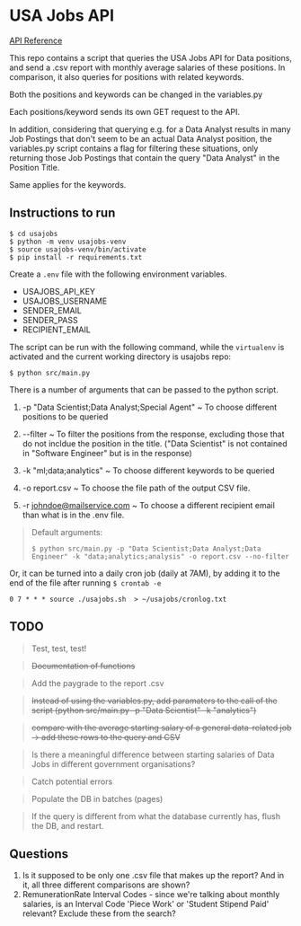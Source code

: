 # USA Jobs API 

[API Reference](https://developer.usajobs.gov/API-Reference)

This repo contains a script that queries the USA Jobs API for Data positions, and send a .csv report with monthly average salaries of these positions. In comparison, it also queries for positions with related keywords. 

Both the positions and keywords can be changed in the variables.py

Each positions/keyword sends its own GET request to the API. 

In addition, considering that querying e.g. for a Data Analyst results in many Job Postings that don't seem to be an actual Data Analyst position, the variables.py script contains a flag for filtering these situations, only returning those Job Postings that contain the query "Data Analyst" in the Position Title. 

Same applies for the keywords. 

## Instructions to run

```
$ cd usajobs
$ python -m venv usajobs-venv
$ source usajobs-venv/bin/activate
$ pip install -r requirements.txt
```

Create a `.env` file with the following environment variables. 

- USAJOBS_API_KEY
- USAJOBS_USERNAME
- SENDER_EMAIL
- SENDER_PASS
- RECIPIENT_EMAIL

The script can be run with the following command, while the `virtualenv` is activated and the current working directory is usajobs repo:

```
$ python src/main.py
```

There is a number of arguments that can be passed to the python script. 
1. -p "Data Scientist;Data Analyst;Special Agent" ~ To choose different positions to be queried

3. --filter ~ To filter the positions from the response, excluding those that do not incldue the position in the title. ("Data Scientist" is not contained in "Software Engineer" but is in the response)

2. -k "ml;data;analytics" ~ To choose different keywords to be queried

4. -o report.csv ~ To choose the file path of the output CSV file.

5. -r johndoe@mailservice.com ~ To choose a different recipient email than what is in the .env file. 

> Default arguments: 
> 
> `$ python src/main.py -p "Data Scientist;Data Analyst;Data Engineer" -k "data;analytics;analysis" -o report.csv --no-filter`

Or, it can be turned into a daily cron job (daily at 7AM), by adding it to the end of the file after running `$ crontab -e`

```
0 7 * * * source ./usajobs.sh  > ~/usajobs/cronlog.txt
```

## TODO

> Test, test, test!

> ~~Documentation of functions~~

> Add the paygrade to the report .csv

> ~~Instead of using the variables.py, add paramaters to the call of the script (python src/main.py -p "Data Scientist" -k "analytics")~~

> ~~compare with the average starting salary of a general data-related job -> add these rows to the query and CSV~~

> Is there a meaningful difference between starting salaries of Data Jobs in
different government organisations?

> Catch potential errors

> Populate the DB in batches (pages)

> If the query is different from what the database currently has, flush the DB, and restart. 

## Questions

1. Is it supposed to be only one .csv file that makes up the report? And in it, all three different comparisons are shown? 
2. RemunerationRate Interval Codes - since we're talking about monthly salaries, is an Interval Code 'Piece Work' or 'Student Stipend Paid' relevant? Exclude these from the search?